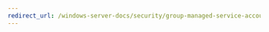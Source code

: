 ```yaml
---
redirect_url: /windows-server-docs/security/group-managed-service-accounts/security-options/system-objects-require-case-insensitivity-for-non-windows-subsystems.md
---
```

